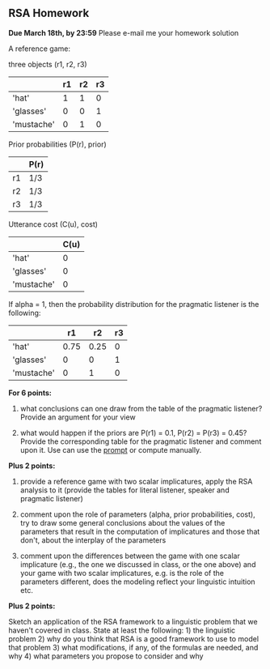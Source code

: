 ## RSA Homework

**Due March 18th, by 23:59** Please e-mail me your homework solution

A reference game:

three objects (r1, r2, r3)

|        | r1         | r2  | r3 |
| ------------- |-------------| -----|------|
| 'hat'    | 1 | 1 | 0 |
| 'glasses'     | 0     |   0 | 1|
| 'mustache' | 0      |    1 | 0|

Prior probabilities (P(r), prior)

|        | P(r)|
| ------------- |-------------|
| r1    | 1/3 | 
| r2     | 1/3     |  
| r3 | 1/3      |   

Utterance cost (C(u), cost)

|        | C(u)|
| ------------- |-------------|
| 'hat'   | 0 | 
| 'glasses'     | 0     |  
| 'mustache' | 0      |   

If alpha = 1, then the probability distribution for the pragmatic listener is the following:

|        | r1         | r2  | r3 |
| ------------- |-------------| -----|------|
| 'hat'    | 0.75 | 0.25 | 0 |
| 'glasses'     | 0     |   0 | 1|
| 'mustache' | 0      |    1 | 0|

**For 6 points:**

1) what conclusions can one draw from the table of the pragmatic listener? Provide an argument for your view

2) what would happen if the priors are P(r1) = 0.1, P(r2) = P(r3) = 0.45? Provide the corresponding table for the pragmatic listener and comment upon it. Use can use the [prompt](https://github.com/dashapopova/py/blob/main/RSA/RSA_prompt_TheorLing_2024.ipynb) or compute manually.

**Plus 2 points:**

1) provide a reference game with two scalar implicatures, apply the RSA analysis to it (provide the tables for literal listener, speaker and pragmatic listener)

2) comment upon the role of parameters (alpha, prior probabilities, cost), try to draw some general conclusions about the values of the parameters that result in the computation of implicatures and those that don't, about the interplay of the parameters

3) comment upon the differences between the game with one scalar implicature (e.g., the one we discussed in class, or the one above) and your game with two scalar implicatures, e.g. is the role of the parameters different, does the modeling reflect your linguistic intuition etc.

**Plus 2 points:**

Sketch an application of the RSA framework to a linguistic problem that we haven't covered in class. State at least the following: 1) the linguistic problem 2) why do you think that RSA is a good framework to use to model that problem 3) what modifications, if any, of the formulas are needed, and why 4) what parameters you propose to consider and why
